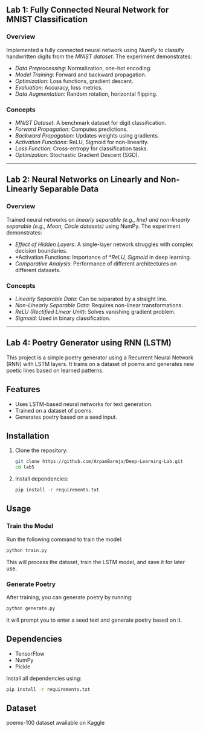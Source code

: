 ## Lab 1: Fully Connected Neural Network for MNIST Classification

### Overview 
Implemented a fully connected neural network using *NumPy* to classify handwritten digits from the *MNIST dataset*. The experiment demonstrates:
- *Data Preprocessing*: Normalization, one-hot encoding.
- *Model Training*: Forward and backward propagation.
- *Optimization*: Loss functions, gradient descent.
- *Evaluation*: Accuracy, loss metrics.
- *Data Augmentation*: Random rotation, horizontal flipping.

### Concepts
- *MNIST Dataset*: A benchmark dataset for digit classification.
- *Forward Propagation*: Computes predictions.
- *Backward Propagation*: Updates weights using gradients.
- *Activation Functions*: ReLU, Sigmoid for non-linearity.
- *Loss Function*: Cross-entropy for classification tasks.
- *Optimization*: Stochastic Gradient Descent (SGD).

---

## Lab 2: Neural Networks on Linearly and Non-Linearly Separable Data

### Overview
Trained neural networks on *linearly separable (e.g., line) and non-linearly separable (e.g., Moon, Circle datasets)* using NumPy. The experiment demonstrates:
- *Effect of Hidden Layers*: A single-layer network struggles with complex decision boundaries.
- *Activation Functions: Importance of **ReLU, Sigmoid* in deep learning.
- *Comparative Analysis*: Performance of different architectures on different datasets.

### Concepts
- *Linearly Separable Data*: Can be separated by a straight line.
- *Non-Linearly Separable Data*: Requires non-linear transformations.
- *ReLU (Rectified Linear Unit)*: Solves vanishing gradient problem.
- *Sigmoid*: Used in binary classification.

---

## Lab 4:  Poetry Generator using RNN (LSTM)

This project is a simple poetry generator using a Recurrent Neural Network (RNN) with LSTM layers. It trains on a dataset of poems and generates new poetic lines based on learned patterns.

## Features
- Uses LSTM-based neural networks for text generation.
- Trained on a dataset of poems.
- Generates poetry based on a seed input.

## Installation
1. Clone the repository:
   ```sh
   git clone https://github.com/ArpanBareja/Deep-Learning-Lab.git
   cd lab5
   ```
2. Install dependencies:
   ```sh
   pip install -r requirements.txt
   ```

## Usage

### Train the Model
Run the following command to train the model:
```sh
python train.py
```
This will process the dataset, train the LSTM model, and save it for later use.

### Generate Poetry
After training, you can generate poetry by running:
```sh
python generate.py
```
It will prompt you to enter a seed text and generate poetry based on it.

## Dependencies
- TensorFlow
- NumPy
- Pickle

Install all dependencies using:
```sh
pip install -r requirements.txt
```

## Dataset
poems-100 dataset available on Kaggle
